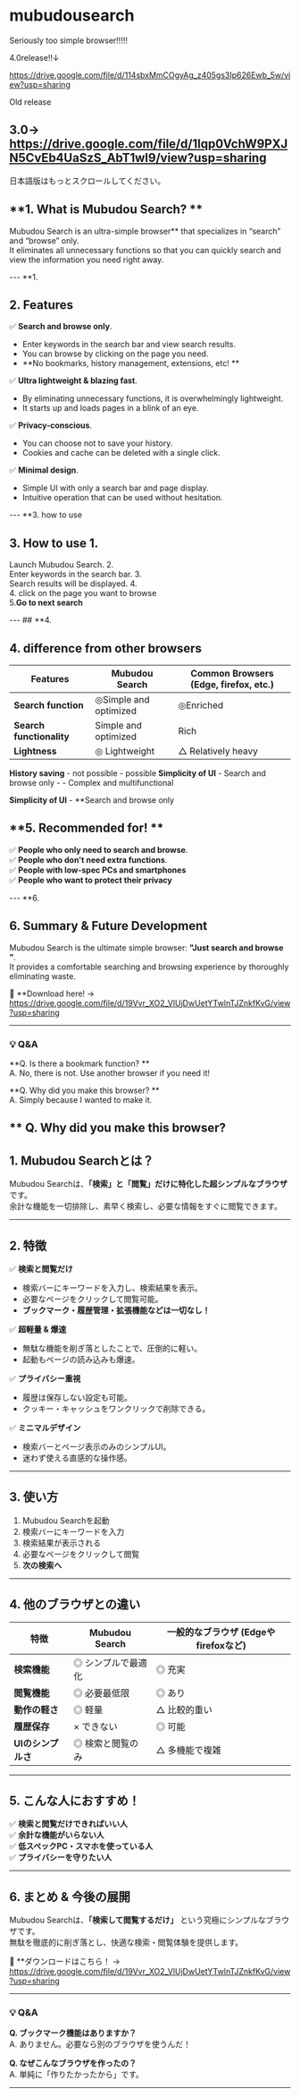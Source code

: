 # mubudousearch
Seriously too simple browser!!!!!

4.0release!!↓

https://drive.google.com/file/d/114sbxMmCOgyAg_z405gs3Ip626Ewb_5w/view?usp=sharing

Old release

3.0→ https://drive.google.com/file/d/1Iqp0VchW9PXJN5CvEb4UaSzS_AbT1wI9/view?usp=sharing
---
日本語版はもっとスクロールしてください。


## **1. What is Mubudou Search? **  
Mubudou Search is an ultra-simple browser** that specializes in “search” and “browse” only.  
It eliminates all unnecessary functions so that you can quickly search and view the information you need right away.  

--- **1.

## **2. Features**  

✅ **Search and browse only**.  
- Enter keywords in the search bar and view search results.  
- You can browse by clicking on the page you need.  
- **No bookmarks, history management, extensions, etc! **  

✅ **Ultra lightweight & blazing fast**.  
- By eliminating unnecessary functions, it is overwhelmingly lightweight.  
- It starts up and loads pages in a blink of an eye.  

✅ **Privacy-conscious**.  
- You can choose not to save your history.  
- Cookies and cache can be deleted with a single click.  

✅ **Minimal design**.  
- Simple UI with only a search bar and page display.  
- Intuitive operation that can be used without hesitation.  

--- **3. how to use

## **3. How to use** 1.  

Launch Mubudou Search. 2.  
Enter keywords in the search bar. 3.  
Search results will be displayed. 4.  
4. click on the page you want to browse  
5.**Go to next search**  

--- ## **4.

## **4. difference from other browsers**  

| Features | Mubudou Search | Common Browsers (Edge, firefox, etc.) |
|---------------|--------------|--------------------------|
| **Search function** | ◎Simple and optimized | ◎Enriched |
| **Search functionality** | Simple and optimized | Rich | **Browsing functionality** | Minimal | Yes |
| **Lightness** | ◎ Lightweight | △ Relatively heavy |
**History saving** - not possible - possible
**Simplicity of UI** - Search and browse only - - Complex and multifunctional

**Simplicity of UI** - **Search and browse only

## **5. Recommended for! **  
✅ **People who only need to search and browse**.  
✅ **People who don't need extra functions**.  
✅ **People with low-spec PCs and smartphones**  
✅ **People who want to protect their privacy**  

--- **6.

## **6. Summary & Future Development**  
Mubudou Search is the ultimate simple browser: **"Just search and browse ”**.  
It provides a comfortable searching and browsing experience by thoroughly eliminating waste.  

📢 **Download here! → https://drive.google.com/file/d/19Vvr_XO2_VlUjDwUetYTwlnTJZnkfKvG/view?usp=sharing

---

### **💡 Q&A**
**Q. Is there a bookmark function? **  
A. No, there is not. Use another browser if you need it!

**Q. Why did you make this browser? **  
A. Simply because I wanted to make it.

** Q. Why did you make this browser?
---



## **1. Mubudou Searchとは？**  
Mubudou Searchは、**「検索」と「閲覧」だけに特化した超シンプルなブラウザ** です。  
余計な機能を一切排除し、素早く検索し、必要な情報をすぐに閲覧できます。  

---

## **2. 特徴**  

✅ **検索と閲覧だけ**  
- 検索バーにキーワードを入力し、検索結果を表示。  
- 必要なページをクリックして閲覧可能。  
- **ブックマーク・履歴管理・拡張機能などは一切なし！**  

✅ **超軽量 & 爆速**  
- 無駄な機能を削ぎ落としたことで、圧倒的に軽い。  
- 起動もページの読み込みも爆速。  

✅ **プライバシー重視**  
- 履歴は保存しない設定も可能。  
- クッキー・キャッシュをワンクリックで削除できる。  

✅ **ミニマルデザイン**  
- 検索バーとページ表示のみのシンプルUI。  
- 迷わず使える直感的な操作感。  

---

## **3. 使い方**  

1. Mubudou Searchを起動  
2. 検索バーにキーワードを入力  
3. 検索結果が表示される  
4. 必要なページをクリックして閲覧  
5. **次の検索へ**  

---

## **4. 他のブラウザとの違い**  

| 特徴           | Mubudou Search | 一般的なブラウザ (Edgeやfirefoxなど) |
|---------------|--------------|--------------------------|
| **検索機能**   | ◎ シンプルで最適化 | ◎ 充実                    |
| **閲覧機能**   | ◎ 必要最低限   | ◎ あり                    |
| **動作の軽さ** | ◎ 軽量     | △ 比較的重い               |
| **履歴保存**   | × できない   | ◎ 可能                    |
| **UIのシンプルさ** | ◎ 検索と閲覧のみ | △ 多機能で複雑            |

---

## **5. こんな人におすすめ！**  
✅ **検索と閲覧だけできればいい人**  
✅ **余計な機能がいらない人**  
✅ **低スペックPC・スマホを使っている人**  
✅ **プライバシーを守りたい人**  

---

## **6. まとめ & 今後の展開**  
Mubudou Searchは、**「検索して閲覧するだけ」** という究極にシンプルなブラウザです。  
無駄を徹底的に削ぎ落とし、快適な検索・閲覧体験を提供します。  

📢 **ダウンロードはこちら！ → https://drive.google.com/file/d/19Vvr_XO2_VlUjDwUetYTwlnTJZnkfKvG/view?usp=sharing

---

### **💡 Q&A**
**Q. ブックマーク機能はありますか？**  
A. ありません。必要なら別のブラウザを使うんだ！

**Q. なぜこんなブラウザを作ったの？**  
A. 単純に「作りたかったから」です。

---
